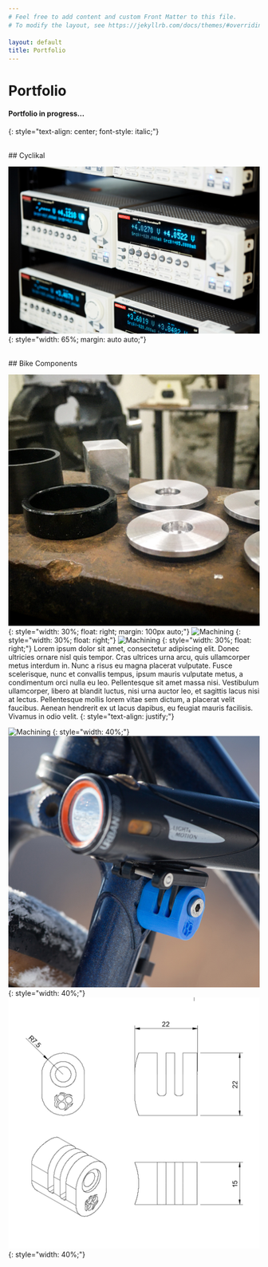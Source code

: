 ```yaml
---
# Feel free to add content and custom Front Matter to this file.
# To modify the layout, see https://jekyllrb.com/docs/themes/#overriding-theme-defaults

layout: default
title: Portfolio
---
```


# Portfolio

#### Portfolio in progress...
{: style="text-align: center; font-style: italic;"}

<br/>
## Cyclikal

![Keithley Rack](/assets/keithleys.jpg)
{: style="width: 65%; margin: auto auto;"}

<br/>
## Bike Components

![Machining](/assets/machine-1.jpg)
{: style="width: 30%; float: right; margin: 100px auto;"}
![Machining](/assets/machine-2.jpg)
{: style="width: 30%; float: right;"}
![Machining](/assets/machine-3.jpg)
{: style="width: 30%; float: right;"}
Lorem ipsum dolor sit amet, consectetur adipiscing elit. Donec ultricies ornare nisl quis tempor. Cras ultrices urna arcu, quis ullamcorper metus interdum in. Nunc a risus eu magna placerat vulputate. Fusce scelerisque, nunc et convallis tempus, ipsum mauris vulputate metus, a condimentum orci nulla eu leo. Pellentesque sit amet massa nisi. Vestibulum ullamcorper, libero at blandit luctus, nisi urna auctor leo, et sagittis lacus nisi at lectus. Pellentesque mollis lorem vitae sem dictum, a placerat velit faucibus. Aenean hendrerit ex ut lacus dapibus, eu feugiat mauris facilisis. Vivamus in odio velit.
{: style="text-align: justify;"}

![Machining](/assets/print-1.jpg)
{: style="width: 40%;"}
![Machining](/assets/print-2.jpg)
{: style="width: 40%;"}
![Machining](/assets/print-3.jpg)
{: style="width: 40%;"}
